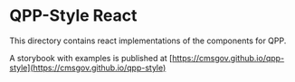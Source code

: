 # QPP-Style React

This directory contains react implementations of the components for QPP.

A storybook with examples is published at [https://cmsgov.github.io/qpp-style](https://cmsgov.github.io/qpp-style)
